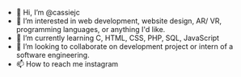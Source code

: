 - 👋 Hi, I’m @cassiejc
- 👀 I’m interested in web development, website design, AR/ VR, programming languages, or anything I'd like.
- 🌱 I’m currently learning C, HTML, CSS, PHP, SQL, JavaScript
- 💞️ I’m looking to collaborate on development project or intern of a software engineering.
- 📫 How to reach me instagram

<!---
cassiejc/cassiejc is a ✨ special ✨ repository because its `README.md` (this file) appears on your GitHub profile.
You can click the Preview link to take a look at your changes.
--->
